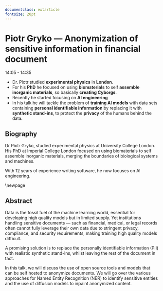 ```yaml
---
documentclass: extarticle
fontsize: 20pt
---
```


# Piotr Gryko — Anonymization of sensitive information in financial document

14:05 - 14:35

 * Dr. Piotr studied **experimental physics** in **London**.
 * For his **PhD** he focused on using **biomaterials** to self **assemble
   inorganic materials**, so basically **creating Cyborgs**.
 * Recently he started focusing on **AI engineering**
 * In his talk he will tackle the problem of **training AI models** with data
   sets containing **personal identifiable information** by replacing it with
   **synthetic stand-ins**, to protect the **privacy** of the humans behind the
   data.

## Biography

Dr Piotr Gryko, studied experimental physics at University College London. His PhD at Imperial College London focused on using biomaterials to self assemble inorganic materials, merging the boundaries of biological systems and machines.

With 12 years of experience writing software, he now focuses on AI engineering.

\newpage

## Abstract

Data is the fossil fuel of the machine learning world, essential for developing high quality models but in limited supply. Yet institutions handling sensitive documents — such as financial, medical, or legal records often cannot fully leverage their own data due to stringent privacy, compliance, and security requirements, making training high quality models difficult.

A promising solution is to replace the personally identifiable information (PII) with realistic synthetic stand-ins, whilst leaving the rest of the document in tact.

In this talk, we will discuss the use of open source tools and models that can be self hosted to anonymize documents. We will go over the various approaches for Named Entity Recognition (NER) to identify sensitive entities and the use of diffusion models to inpaint anonymized content.
